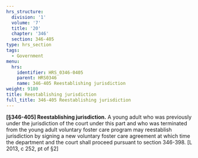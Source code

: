 ```yaml
---
hrs_structure:
  division: '1'
  volume: '7'
  title: '20'
  chapter: '346'
  section: 346-405
type: hrs_section
tags:
  - Government
menu:
  hrs:
    identifier: HRS_0346-0405
    parent: HRS0346
    name: 346-405 Reestablishing jurisdiction
weight: 9180
title: Reestablishing jurisdiction
full_title: 346-405 Reestablishing jurisdiction
---
```

**[§346-405] Reestablishing jurisdiction.** A young adult who was previously under the jurisdiction of the court under this part and who was terminated from the young adult voluntary foster care program may reestablish jurisdiction by signing a new voluntary foster care agreement at which time the department and the court shall proceed pursuant to section 346-398\. [L 2013, c 252, pt of §2]